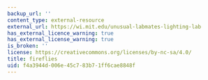 ```yaml
---
backup_url: ''
content_type: external-resource
external_url: https://wi.mit.edu/unusual-labmates-lighting-lab
has_external_licence_warning: true
has_external_license_warning: true
is_broken: ''
license: https://creativecommons.org/licenses/by-nc-sa/4.0/
title: fireflies
uid: f4a3944d-006e-45c7-83b7-1ff6cae8848f
---
```

